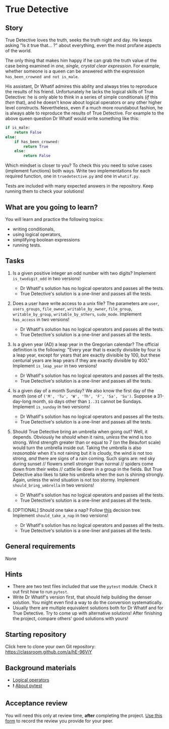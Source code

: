 # True Detective

## Story

True Detective loves the truth, seeks the truth night and day.
He keeps asking "Is it true that... ?" about everything,
even the most profane aspects of the world.

The only thing that makes him happy if he can
grab the truth value of the case being examined
in _one, single, crystal clear expression_.
For example, whether someone is a queen can be
answered with the expression `has_been_crowned and not is_male`.

His assistant, Dr Whatif admires this ability
and always tries to reproduce the results of
his friend. Unfortunately he lacks the logical
skills of True Detective: he is only able to think
in a series of simple conditionals (_if_ this _then_ that),
and he doesn't know about logical operators or any
other higher level constructs. Nevertheless,
even if a much more roundabout fashion,
he is always able to reproduce the results
of True Detective.
For example to the above queen question Dr Whatif
would write something like this:

```python
if is_male:
    return False
else:
    if has_been_crowned:
        return True
    else:
        return False
```

Which mindset is closer to you?
To check this you need to solve cases (implement functions)
both ways. Write two implementations
for each required function, one in `truedetective.py`
and one in `whatif.py`.

Tests are included with many expected answers in
the repository. Keep running them to check your solutions!

## What are you going to learn?

You will learn and practice the following topics:
- writing conditionals,
- using logical operators,
- simplifying boolean expressions
- running tests.

## Tasks


1. Is a given positive integer an odd number with two digits? Implement `is_twodigit_odd` in two versions!

    - Dr Whatif's solution has no logical operators and passes all the tests.
    - True Detective's solution is a one-liner and passes all the tests.

2. Does a user have write access to a unix file? The parameters are `user`, `users_groups`, `file_owner`, `writable_by_owner`, `file_group`, `writable_by_group`, `writable_by_others`, `sudo_mode`.
Implement `has_access` in two versions!

    - Dr Whatif's solution has no logical operators and passes all the tests.
    - True Detective's solution is a one-liner and passes all the tests.

3. Is a given year (AD) a leap year in the Gregorian calendar? The official definition is the following: "Every year that is exactly divisible by four is a leap year, except for years that are exactly divisible by 100, but these centurial years are leap years if they are exactly divisible by 400."
Implement `is_leap_year` in two versions!

    - Dr Whatif's solution has no logical operators and passes all the tests.
    - True Detective's solution is a one-liner and passes all the tests.

4. Is a given day of a month Sunday? We also know the first day of the month (one of `('M', 'Tu', 'W', 'Th', 'F', 'Sa', 'Su')`. Suppose a 31-day-long month, so days other than `1..31` cannot be Sundays.
Implement `is_sunday` in two versions!

    - Dr Whatif's solution has no logical operators and passes all the tests.
    - True Detective's solution is a one-liner and passes all the tests.

5. Should True Detective bring an umbrella when going out? Well, it depends. Obviously he _should_ when it rains, _unless_ the wind is too strong. Wind strength greater than or equal to 7 (on the Beaufort scale) would turn the umbrella inside out.
Taking the umbrella is also _reasonable_ when it's not raining but it is cloudy, the wind is not too strong, _and_ there are signs of a rain coming. Such signs are: red sky during sunset // flowers smell stronger than normal // spiders come down from their webs // cattle lie down in a group in the fields.
But True Detective also likes to take his umbrella when the sun is shining strongly. Again, unless the wind situation is not too stormy.
Implement `should_bring_umbrella` in two versions!

    - Dr Whatif's solution has no logical operators and passes all the tests.
    - True Detective's solution is a one-liner and passes all the tests.

6. [OPTIONAL] Should one take a nap? Follow [this](https://venngage-wordpress.s3.amazonaws.com/uploads/2019/08/what-is-a-decision-tree-7.png) decision tree.
Implement `should_take_a_nap` in two versions!

    - Dr Whatif's solution has no logical operators and passes all the tests.
    - True Detective's solution is a one-liner and passes all the tests.


## General requirements


None

## Hints

- There are two test files included that use the `pytest` module.
  Check it out first how to run `pytest`.
- Write Dr Whatif's version first, that should help building
  the denser solution. You might even find a way to do
  the conversion systematically.
- Usually there are multiple equivalent solutions both
  for Dr Whatif and for True Detective. Try to come up with
  alternative solutions! After finishing the project,
  compare others' good solutions with yours!

## Starting repository

Click here to clone your own Git repository:
https://classroom.github.com/a/hE-96ViY

## Background materials

- [Logical operators](https://learn.code.cool/codecool-graph/#/../pages/notebooks/logical-operators.html)
- :exclamation: [About pytest](https://docs.pytest.org/en/latest/)


## Acceptance review

You will need this only at review time, **after** completing the project.
[Use this form](https://forms.gle/9ne2XuW7wYMWQv349) to record the review you provide for your peer.